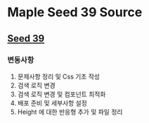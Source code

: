 # Maple Seed 39 Source

## [Seed 39](https://soplay.github.io/seed39)

### 변동사항

1. 문제사항 정리 및 Css 기초 작성
2. 검색 로직 변경
3. 검색 로직 변경 및 컴포넌트 최적화
4. 배포 준비 및 세부사항 설정
5. Height 에 대한 반응형 추가 및 파일 정리
